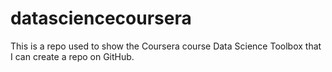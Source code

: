 # datasciencecoursera
This is a repo used to show the Coursera course Data Science Toolbox that I can create a repo on GitHub.
